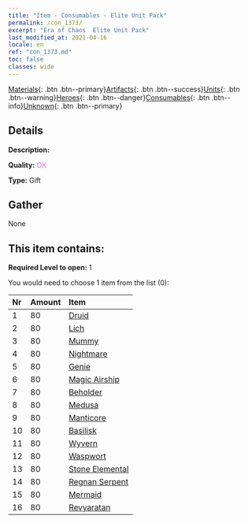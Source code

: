 ```yaml
---
title: "Item - Consumables - Elite Unit Pack"
permalink: /con_1373/
excerpt: "Era of Chaos  Elite Unit Pack"
last_modified_at: 2021-04-16
locale: en
ref: "con_1373.md"
toc: false
classes: wide
---
```

 [Materials](/Items/){: .btn .btn--primary}[Artifacts](/Items/Artifacts/){: .btn .btn--success}[Units](/Items/Units/){: .btn .btn--warning}[Heroes](/Items/Heroes/){: .btn .btn--danger}[Consumables](/Items/Consumables/){: .btn .btn--info}[Unknown](/Items/Unknown/){: .btn .btn--primary}

## Details
 **Description:** 

 **Quality:** <span style="color: #DA70D6">OK</span>

 **Type:** Gift

## Gather

  None

## This item contains:

 **Required Level to open:** 1

 You would need to choose 1 item from the list (0):

  | Nr | Amount |     Item    |
  |:---|:-------|:------------|
  | 1 | 80 | [Druid](/Items/unt_206/) |  | 
  | 2 | 80 | [Lich](/Items/unt_212/) |  | 
  | 3 | 80 | [Mummy](/Items/unt_215/) |  | 
  | 4 | 80 | [Nightmare](/Items/unt_233/) |  | 
  | 5 | 80 | [Genie](/Items/unt_239/) |  | 
  | 6 | 80 | [Magic Airship](/Items/unt_242/) |  | 
  | 7 | 80 | [Beholder](/Items/unt_246/) |  | 
  | 8 | 80 | [Medusa](/Items/unt_247/) |  | 
  | 9 | 80 | [Manticore](/Items/unt_249/) |  | 
  | 10 | 80 | [Basilisk](/Items/unt_256/) |  | 
  | 11 | 80 | [Wyvern](/Items/unt_258/) |  | 
  | 12 | 80 | [Waspwort](/Items/unt_260/) |  | 
  | 13 | 80 | [Stone Elemental](/Items/unt_266/) |  | 
  | 14 | 80 | [Regnan Serpent](/Items/unt_276/) |  | 
  | 15 | 80 | [Mermaid](/Items/unt_277/) |  | 
  | 16 | 80 | [Revyaratan](/Items/unt_280/) |  | 
